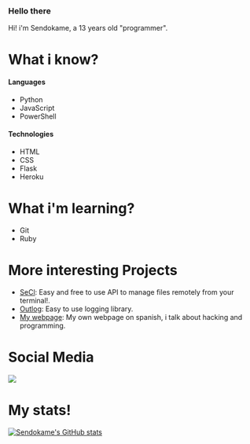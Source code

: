 ### Hello there

Hi! i'm Sendokame, a 13 years old "programmer".<br>

# What i know?
#### Languages
- Python
- JavaScript
- PowerShell

#### Technologies
- HTML
- CSS
- Flask
- Heroku

# What i'm learning?
- Git
- Ruby

# More interesting Projects
- <a href="https://github.com/zsendokame/SeCl">SeCl</a>: Easy and free to use API to manage files remotely from your terminal!.
- <a href="https://github.com/zsendokame/Outlog">Outlog</a>: Easy to use logging library.
- <a href="https://sendokame.netlify.app">My webpage</a>: My own webpage on spanish, i talk about hacking and programming.

# Social Media
<a href="https://discord.gg/aBsCR6pyZj"><img src="https://img.shields.io/badge/Discord-World%20Hacking-blue"/></a>

# My stats!
[![Sendokame's GitHub stats](https://github-readme-stats.vercel.app/api?username=zsendokame)](https://github.com/zsendokame/zsendokame)
